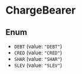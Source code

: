 # ChargeBearer

## Enum

* `DEBT` (value: `"DEBT"`)
* `CRED` (value: `"CRED"`)
* `SHAR` (value: `"SHAR"`)
* `SLEV` (value: `"SLEV"`)

